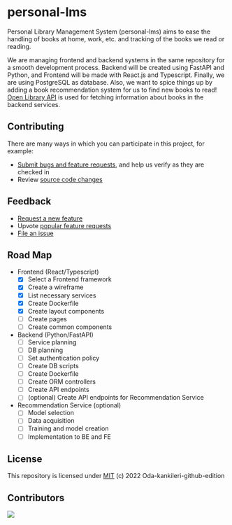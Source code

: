 # personal-lms

Personal Library Management System (personal-lms) aims to ease the handling of books at home, work, etc. and tracking of the books we read or reading.

We are managing frontend and backend systems in the same repository for a smooth development process. Backend will be created using FastAPI and Python, and Frontend will be made with React.js and Typescript. Finally, we are using PostgreSQL as database. Also, we want to spice things up by adding a book recommendation system for us to find new books to read! [Open Library API](https://openlibrary.org/developers/api) is used for fetching information about books in the backend services.

## Contributing

There are many ways in which you can participate in this project, for example:

- [Submit bugs and feature requests](https://github.com/Oda-kankileri-github-edition/personal-lms/issues), and help us verify as they are checked in
- Review [source code changes](https://github.com/Oda-kankileri-github-edition/personal-lms/pulls)

## Feedback

- [Request a new feature](CONTRIBUTING.md)
- Upvote [popular feature requests](https://github.com/Oda-kankileri-github-edition/personal-lms/issues?q=is%3Aopen+is%3Aissue+label%3Afeature-request+sort%3Areactions-%2B1-desc)
- [File an issue](https://github.com/Oda-kankileri-github-edition/personal-lms/issues)

## Road Map

- Frontend (React/Typescript)
  - [x] Select a Frontend framework
  - [x] Create a wireframe
  - [x] List necessary services
  - [x] Create Dockerfile
  - [x] Create layout components
  - [ ] Create pages
  - [ ] Create common components
- Backend (Python/FastAPI)
  - [ ] Service planning
  - [ ] DB planning
  - [ ] Set authentication policy
  - [ ] Create DB scripts
  - [ ] Create Dockerfile
  - [ ] Create ORM controllers
  - [ ] Create API endpoints
  - [ ] (optional) Create API endpoints for Recommendation Service
- Recommendation Service (optional)
  - [ ] Model selection
  - [ ] Data acquisition
  - [ ] Training and model creation
  - [ ] Implementation to BE and FE

## License

This repository is licensed under [MIT](../LICENSE) (c) 2022 Oda-kankileri-github-edition

## Contributors

<a href="https://github.com/Oda-kankileri-github-edition/personal-lms/graphs/contributors">
  <img src="https://contrib.rocks/image?repo=Oda-kankileri-github-edition/personal-lms" />
</a>
